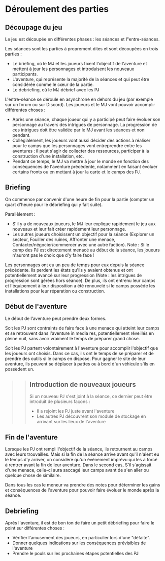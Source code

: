 # Déroulement des parties

## Découpage du jeu

Le jeu est découpée en différentes phases : les séances et l"entre-séances.

Les séances sont les parties à proprement dites et sont découpées en trois parties :
* Le briefing, où le MJ et les joueurs fixent l'objectif de l'aventure et mettent à jour les personnages et introduisent les nouveaux participants.
* L'aventure, qui représente la majorité de la séances et qui peut être considérée comme le cœur de la partie.
* Le debriefing, où le MJ débrief avec les PJ

L'entre-séance se déroule en asynchrone en dehors du jeu (par exemple sur un forum ou sur Discord). Les joueurs et le MJ vont pouvoir accomplir différentes choses :
* Après une séance, chaque joueur qui y a participé peut faire évoluer son personnage au travers des intrigues de personnage. La progression de ces intrigues doit être validée par le MJ avant les séances et non pendant.
* Collégialement, les joueurs vont aussi décider des actions à réaliser pour le camps que les personnages vont entreprendre entre les aventures : il peut s'agir de collecter des ressources, participer à la construction d'une installation, etc.
* Pendant ce temps, le MJ va mettre à jour le monde en fonction des conséquences de l'aventure précédente, notamment en faisant évoluer certains fronts ou en mettant à jour la carte et le camps des PJ.

## Briefing

On commence par convenir d'une heure de fin pour la partie (compter un quart d'heure pour le débriefing qui y fait suite).

Parallèlement :
* S'il y a de nouveaux joueurs, le MJ leur explique rapidement le jeu aux nouveaux et leur fait créer rapidement leur personnage.
* Les autres joueurs choisissent un objectif pour la séance (Explorer un secteur, Fouiller des ruines, Affronter une menace, Contacter/négocier/commercer avec une autre faction). Note : Si le camp des PJ est directement menacé au début de la séance, les joueurs n'auront pas le choix que d'y faire face !

Les personnages ont eu un peu de temps pour eux depuis la séance précédente. Ils perdent les états qu'ils y avaient obtenus et ont potentiellement avancé sur leur progression (Note : les intrigues de progression sont gérées hors séance). De plus, ils ont entrenu leur camps et l'équipement à leur disposition a été renouvelé si le camps possède les installations pour leur réparation ou construction.

## Début de l'aventure

Le début de l'aventure peut prendre deux formes.

Soit les PJ sont contraints de faire face à une menace qui atteint leur camps et se retrouvent dans l'aventure in media res, potentiellement réveillés en pleine nuit, sans avoir vraiment le temps de préparer grand chose.

Soit les PJ partent volontairement à l'aventure pour accomplir l'objectif que les joueurs ont choisis. Dans ce cas, ils ont le temps de se préparer et de prendre des outils si le camps en dispose. Pour gagner le site de leur aventure, ils peuvent se déplacer à pattes ou à bord d'un véhicule s'ils en possèdent un.

>> ## Introduction de nouveaux joueurs
>>
>> Si un nouveau PJ s'est joint à la séance, ce dernier peut être introduit de plusieurs façons :
>> * Il a rejoint les PJ juste avant l'aventure
>> * Les autres PJ découvrent son module de stockage en arrivant sur les lieux de l'aventure

## Fin de l'aventure

Lorsque les PJ ont rempli l'objectif de la séance, ils retournent au camps avec leurs trouvailles. Mais si la fin de la séance arrive avant qu'il n'aient eu le temps d'y arriver, on considère qu'un événement imprévu qui les a forcé à rentrer avant la fin de leur aventure. Dans le second cas, S'il s'agissait d'une menace, celle-ci aura saccagé leur camps avant de s'en aller ou quelque chose de similaire.

Dans tous les cas le meneur va prendre des notes pour déterminer les gains et conséquences de l'aventure pour pouvoir faire évoluer le monde après la séance.

## Debriefing

Après l'aventure, il est de bon ton de faire un petit débriefing pour faire le point sur différentes choses :
* Vérifier l'amusement des joueurs, en particulier lors d'une "défaite".
* Donner quelques indications sur les conséquences prévisibles de l'aventure
* Prendre le pouls sur les prochaines étapes potentielles des PJ
